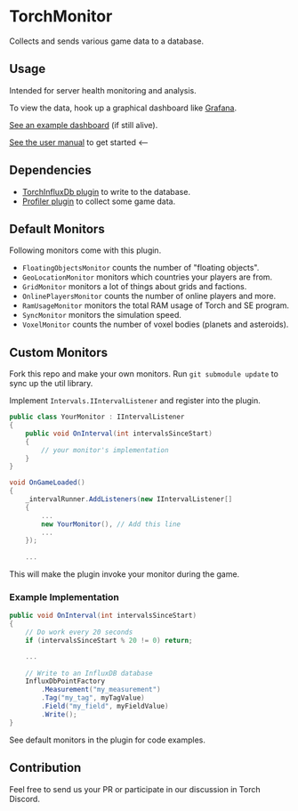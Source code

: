 # TorchMonitor

Collects and sends various game data to a database. 

## Usage

Intended for server health monitoring and analysis. 

To view the data, hook up a graphical dashboard like [Grafana](https://grafana.com/).

[See an example dashboard](https://guest-grafana.torchmonitor.net/d/9UUUl7pGk/short-term-monitor?orgId=6&refresh=1m) (if still alive).

[See the user manual](manual.md) to get started <--

## Dependencies

* [TorchInfluxDb plugin](https://github.com/HnZGaming/TorchInfluxDb) to write to the database.
* [Profiler plugin](https://github.com/TorchAPI/Profiler) to collect some game data.

## Default Monitors

Following monitors come with this plugin.

- `FloatingObjectsMonitor` counts the number of "floating objects".
- `GeoLocationMonitor` monitors which countries your players are from.
- `GridMonitor` monitors a lot of things about grids and factions.
- `OnlinePlayersMonitor` counts the number of online players and more.
- `RamUsageMonitor` monitors the total RAM usage of Torch and SE program.
- `SyncMonitor` monitors the simulation speed.
- `VoxelMonitor` counts the number of voxel bodies (planets and asteroids).

## Custom Monitors

Fork this repo and make your own monitors.
Run `git submodule update` to sync up the util library.

Implement `Intervals.IIntervalListener` and register into the plugin.

```C#
public class YourMonitor : IIntervalListener
{
    public void OnInterval(int intervalsSinceStart)
    {
        // your monitor's implementation
    }
}
```

```C#
void OnGameLoaded()
{
    _intervalRunner.AddListeners(new IIntervalListener[]
    {
        ...
        new YourMonitor(), // Add this line
        ...
    });
    
    ...
```

This will make the plugin invoke your monitor during the game.

### Example Implementation

```C#
public void OnInterval(int intervalsSinceStart)
{
    // Do work every 20 seconds
    if (intervalsSinceStart % 20 != 0) return;

    ...
    
    // Write to an InfluxDB database
    InfluxDbPointFactory
        .Measurement("my_measurement")
        .Tag("my_tag", myTagValue)
        .Field("my_field", myFieldValue)
        .Write();
}
```

See default monitors in the plugin for code examples.

## Contribution

Feel free to send us your PR or participate in our discussion in Torch Discord.
